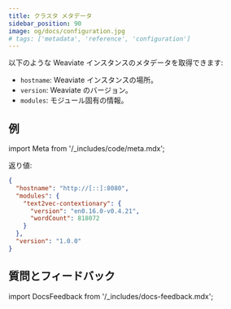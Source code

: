 ```yaml
---
title: クラスタ メタデータ
sidebar_position: 90
image: og/docs/configuration.jpg
# tags: ['metadata', 'reference', 'configuration']
---
```


以下のような Weaviate インスタンスのメタデータを取得できます:

- `hostname`: Weaviate インスタンスの場所。
- `version`: Weaviate のバージョン。
- `modules`: モジュール固有の情報。

## 例

import Meta from '/_includes/code/meta.mdx';

<Meta/>

返り値:

```json
{
  "hostname": "http://[::]:8080",
  "modules": {
    "text2vec-contextionary": {
      "version": "en0.16.0-v0.4.21",
      "wordCount": 818072
    }
  },
  "version": "1.0.0"
}
```


## 質問とフィードバック

import DocsFeedback from '/_includes/docs-feedback.mdx';

<DocsFeedback/>

